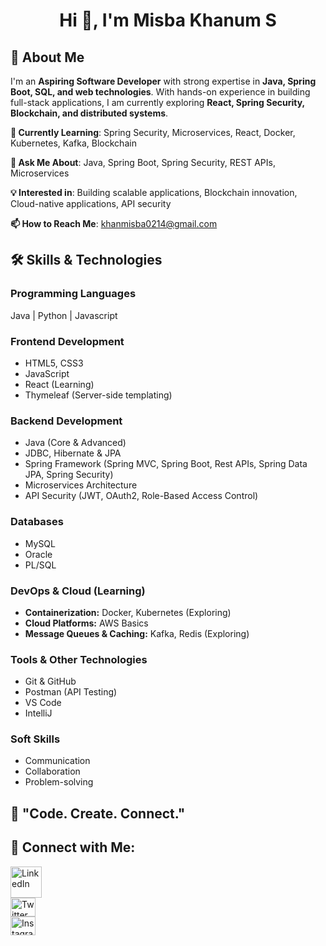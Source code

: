 <h1 align="center">Hi 👋, I'm <b>Misba Khanum S</b></h1>

## **🚀 About Me**

I'm an **Aspiring Software Developer** with strong expertise in **Java, Spring Boot, SQL, and web technologies**. With hands-on experience in building full-stack applications, I am currently exploring **React, Spring Security, Blockchain, and distributed systems**.

**🔭 Currently Learning**: Spring Security, Microservices, React, Docker, Kubernetes, Kafka, Blockchain

**💬 Ask Me About**: Java, Spring Boot, Spring Security, REST APIs, Microservices

**💡 Interested in**: Building scalable applications, Blockchain innovation, Cloud-native applications, API security

**📫 How to Reach Me**: khanmisba0214@gmail.com


## **🛠️ Skills & Technologies**

### **Programming Languages**
Java | Python | Javascript

### **Frontend Development**
* HTML5, CSS3
* JavaScript
* React (Learning)
* Thymeleaf (Server-side templating)

### **Backend Development**
* Java (Core & Advanced)
* JDBC, Hibernate & JPA
* Spring Framework (Spring MVC, Spring Boot, Rest APIs, Spring Data JPA, Spring Security)
* Microservices Architecture
* API Security (JWT, OAuth2, Role-Based Access Control)

### **Databases**
* MySQL
* Oracle
* PL/SQL

### **DevOps & Cloud (Learning)**
* **Containerization:** Docker, Kubernetes (Exploring)
* **Cloud Platforms:** AWS Basics
* **Message Queues & Caching:** Kafka, Redis (Exploring)

### **Tools & Other Technologies**
* Git & GitHub
* Postman (API Testing)
* VS Code
* IntelliJ

### **Soft Skills**
* Communication
* Collaboration
* Problem-solving


## **💭 "Code. Create. Connect."**

<h2><b>🤝 Connect with Me: </b></h2>

[<img src="https://raw.githubusercontent.com/rahuldkjain/github-profile-readme-generator/master/src/images/icons/Social/linked-in-alt.svg" alt="LinkedIn" height="50" width="50" />](https://www.linkedin.com/in/misba-khanum-s-ab0205280) <br>[<img src="https://raw.githubusercontent.com/rahuldkjain/github-profile-readme-generator/master/src/images/icons/Social/twitter.svg" alt="Twitter" height="30" width="40" />](https://twitter.com/MisbaKhan548607) <br>[<img src="https://raw.githubusercontent.com/rahuldkjain/github-profile-readme-generator/master/src/images/icons/Social/instagram.svg" alt="Instagram" height="30" width="40" />](https://www.instagram.com/misba_khan_0214)
